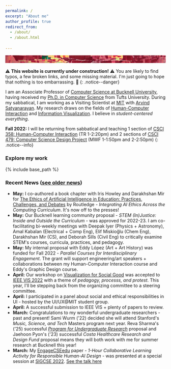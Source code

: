 ```yaml
---
permalink: /
excerpt: "About me"
author_profile: true
redirect_from: 
  - /about/
  - /about.html

---
```

![an artistic image that contains blocks of colored squares vaguely resembling and overhead view of rural landscape](../images/personal-art-banner.jpg)

⚠️ **This website is currently under construction!** ⚠️ You are likely to find typos, a few broken links, and some missing material. I'm just going to hope that nothing is too embarrassing. 🤷
{: .notice--danger}

I am an Associate Professor of [Computer Science at Bucknell University](https://www.bucknell.edu/academics/college-engineering/majors-departments/computer-science), having received my [Ph.D. in Computer Science](https://engineering.tufts.edu/cs/) from Tufts University. During my sabbatical, I am working as a Visiting Scientist at [MIT](http://vis.csail.mit.edu/) with [Arvind Satyanarayan](https://arvindsatya.com/). My research draws on the fields of [Human-Computer Interaction](https://www.interaction-design.org/literature/book/the-encyclopedia-of-human-computer-interaction-2nd-ed/human-computer-interaction-brief-intro) and [Information Visualization](https://www.interaction-design.org/literature/topics/information-visualization). I believe in _student-centered everything_. 

**Fall 2022:** I will be returning from sabbatical and teaching 1 section of [CSCI 358: Human-Computer Interaction](https://sites.google.com/bucknell.edu/csci358hci/home) (TR 1-2:20pm) and 2 sections of [CSCI 479: Computer Science Design Project](https://coursecatalog.bucknell.edu/search/?P=CSCI%20479) (MWF 1-1:50pm and 2-2:50pm)
{: .notice--info}

### Explore my work

<link rel="stylesheet" href="{{ base_path }}/assets/css/pubstyle.css">
{% include base_path %}
<script src="{{ base_path }}/assets/js/projSettings.js"></script>
<script src="{{ base_path }}/assets/js/listpubs.js"></script>

<div id="projects"></div> 

### Recent News ([see older news](/archive/news))

<div markdown="1" class="news">

-   **May:** I co-authored a book chapter with Iris Howley and Darakhshan
    Mir for [The Ethics of Artificial Intelligence in Education: Practices, Challenges, and Debates](https://www.routledge.com/The-Ethics-of-Artificial-Intelligence-in-Education-Practices-Challenges/Holmes-Porayska-Pomsta/p/book/9780367349721) by Routledge - *Integrating AI Ethics
    Across the Computing Curriculum*. It\'s now off to the presses! 
-   **May:** Our Bucknell learning community proposal - _STEM (In)Justice: Inside and Outside the Curriculum_ - was approved for 2022-23. I am co-facilitating bi-weekly meetings with Deepak Iyer (Physics + Astronomy), Amal Kabalan (Electrical + Comp Eng), Elif Miskioğlu (Chem Eng), Darakhshan Mir (CS), and Deborah Sills (Civil Eng) to critically examine STEM's courses, curricula, practices, and pedagogy. 
-   **May:** My internal proposal with Eddy López (Art + Art History) was funded for Fall 2022 - _Parallel Courses for Interdisciplinary Engagement_. The grant will support engineering/art speakers + collaborations between my Human-Computer Interaction course and Eddy's Graphic Design course. 
- **April:** Our workshop on [Visualization for Social Good](https://vis4good.github.io/) was accepted to [IEEE VIS 2022](http://ieeevis.org/year/2022/welcome) with a theme of _pedagogy, processs, and protest_. This year, I'll be stepping back from the organizing committee to a steering committee. 
- **April:** I participated in a panel about social and ethical responsibilities in UI - hosted by the UI/UX@MIT student group. 
- **April:** A successful submission to IEEE VIS + plenty of papers to review. 
- **March:** Congratulations to my wonderful undergraduate researchers - past and present! Sami Wurm ('22) decided she will attend Stanford's _Music, Science, and Tech_ Masters program next year. Reva Sharma's ('25) successful [_Program for Undergraduate Research_](https://www.bucknell.edu/academics/undergraduate-research-opportunities/program-undergraduate-research) proposal and Jaehoon Pyon's ('23) successful _Costa Healthcare Research and Design Fund_ proposal means they will both work with me for summer research at Bucknell this year!
- **March:** My [EngageCSEedu](https://www.engage-csedu.org/) paper - _1-Hour Collaborative Learning Activity for Responsible Human-AI Design_ - was presented at a special session at [SIGCSE 2022](https://sigcse2022.sigcse.org/). [See the talk here](https://youtu.be/etKzRgoIahY) 

</div>

